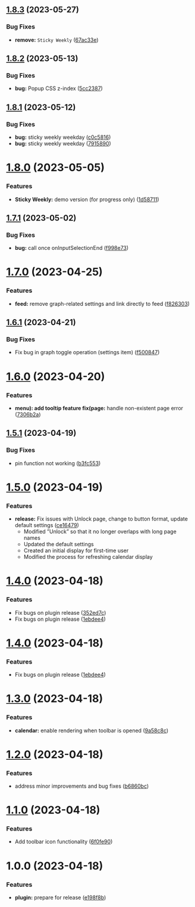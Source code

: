 ## [1.8.3](https://github.com/YU000jp/logseq-plugin-sticky-popup/compare/v1.8.2...v1.8.3) (2023-05-27)


### Bug Fixes

* **remove:** `Sticky Weekly` ([67ac33e](https://github.com/YU000jp/logseq-plugin-sticky-popup/commit/67ac33e8f85fa2d328a60fc65045905e7bef287a))

## [1.8.2](https://github.com/YU000jp/logseq-plugin-sticky-popup/compare/v1.8.1...v1.8.2) (2023-05-13)


### Bug Fixes

* **bug:** Popup CSS z-index ([5cc2387](https://github.com/YU000jp/logseq-plugin-sticky-popup/commit/5cc238797b8253d72ddcc396b1db696f42257857))

## [1.8.1](https://github.com/YU000jp/logseq-plugin-sticky-popup/compare/v1.8.0...v1.8.1) (2023-05-12)


### Bug Fixes

* **bug:** sticky weekly weekday ([c0c5816](https://github.com/YU000jp/logseq-plugin-sticky-popup/commit/c0c5816691690bd7d3d832b0a4debc52ef80d6d5))
* **bug:** sticky weekly weekday ([7915890](https://github.com/YU000jp/logseq-plugin-sticky-popup/commit/79158900c1943fe2d746c5d5116076246967444a))

# [1.8.0](https://github.com/YU000jp/logseq-plugin-sticky-popup/compare/v1.7.1...v1.8.0) (2023-05-05)


### Features

* **Sticky Weekly:** demo version (for progress only) ([1d58711](https://github.com/YU000jp/logseq-plugin-sticky-popup/commit/1d58711187761605e0cb282d725c839dd8acf7fe))

## [1.7.1](https://github.com/YU000jp/logseq-plugin-sticky-popup/compare/v1.7.0...v1.7.1) (2023-05-02)


### Bug Fixes

* **bug:** call once onInputSelectionEnd ([f998e73](https://github.com/YU000jp/logseq-plugin-sticky-popup/commit/f998e733b6a291678db0460dea6ba188f02e7509))

# [1.7.0](https://github.com/YU000jp/logseq-plugin-sticky-popup/compare/v1.6.1...v1.7.0) (2023-04-25)


### Features

* **feed:** remove graph-related settings and link directly to feed ([f826303](https://github.com/YU000jp/logseq-plugin-sticky-popup/commit/f82630371c1f9dda52991a35b5b9325ecbc7e647))

## [1.6.1](https://github.com/YU000jp/logseq-plugin-sticky-popup/compare/v1.6.0...v1.6.1) (2023-04-21)


### Bug Fixes

* Fix bug in graph toggle operation (settings item) ([f500847](https://github.com/YU000jp/logseq-plugin-sticky-popup/commit/f500847d64775e4d96ae4d2f1951e7ad2d6208ec))

# [1.6.0](https://github.com/YU000jp/logseq-plugin-sticky-popup/compare/v1.5.1...v1.6.0) (2023-04-20)


### Features

* **menu): add tooltip feature fix(page:** handle non-existent page error ([7306b2a](https://github.com/YU000jp/logseq-plugin-sticky-popup/commit/7306b2a98a09314dd3ad93766ffe44079b55748b))

## [1.5.1](https://github.com/YU000jp/logseq-plugin-sticky-popup/compare/v1.5.0...v1.5.1) (2023-04-19)


### Bug Fixes

* pin function not working ([b3fc553](https://github.com/YU000jp/logseq-plugin-sticky-popup/commit/b3fc553cd5fbff6c1fa4f4785e16e43baa647609))

# [1.5.0](https://github.com/YU000jp/logseq-plugin-sticky-popup/compare/v1.4.0...v1.5.0) (2023-04-19)


### Features

* **release:** Fix issues with Unlock page, change to button format, update default settings ([ce16479](https://github.com/YU000jp/logseq-plugin-sticky-popup/commit/ce16479674777a67850a26918c269444f15d53c6))
  - Modified ”Unlock” so that it no longer overlaps with long page names
  - Updated the default settings
  - Created an initial display for first-time user
  - Modified the process for refreshing calendar display

# [1.4.0](https://github.com/YU000jp/logseq-plugin-sticky-popup/compare/v1.3.0...v1.4.0) (2023-04-18)


### Features

* Fix bugs on plugin release ([352ed7c](https://github.com/YU000jp/logseq-plugin-sticky-popup/commit/352ed7cca838b465e996becfaab10ef6bc6808c3))
* Fix bugs on plugin release ([1ebdee4](https://github.com/YU000jp/logseq-plugin-sticky-popup/commit/1ebdee441ddf6e3c6cdc8ab9bbc82f7bc66cfe35))

# [1.4.0](https://github.com/YU000jp/logseq-plugin-sticky-popup/compare/v1.3.0...v1.4.0) (2023-04-18)


### Features

* Fix bugs on plugin release ([1ebdee4](https://github.com/YU000jp/logseq-plugin-sticky-popup/commit/1ebdee441ddf6e3c6cdc8ab9bbc82f7bc66cfe35))

# [1.3.0](https://github.com/YU000jp/logseq-plugin-sticky-popup/compare/v1.2.0...v1.3.0) (2023-04-18)


### Features

* **calendar:** enable rendering when toolbar is opened ([9a58c8c](https://github.com/YU000jp/logseq-plugin-sticky-popup/commit/9a58c8c346f9130956264084d320ed11114d8add))

# [1.2.0](https://github.com/YU000jp/logseq-plugin-sticky-popup/compare/v1.1.0...v1.2.0) (2023-04-18)


### Features

* address minor improvements and bug fixes ([b6860bc](https://github.com/YU000jp/logseq-plugin-sticky-popup/commit/b6860bc5a33199a7df571c755ce1c01ff8d94213))

# [1.1.0](https://github.com/YU000jp/logseq-plugin-sticky-popup/compare/v1.0.0...v1.1.0) (2023-04-18)


### Features

* Add toolbar icon functionality ([6f0fe90](https://github.com/YU000jp/logseq-plugin-sticky-popup/commit/6f0fe90c211849e6b86414dfc079de3db2d77fd5))

# 1.0.0 (2023-04-18)


### Features

* **plugin:** prepare for release ([e198f8b](https://github.com/YU000jp/logseq-plugin-sticky-popup/commit/e198f8b217f4a9411e6d3b347accfc7aff73a7f5))
